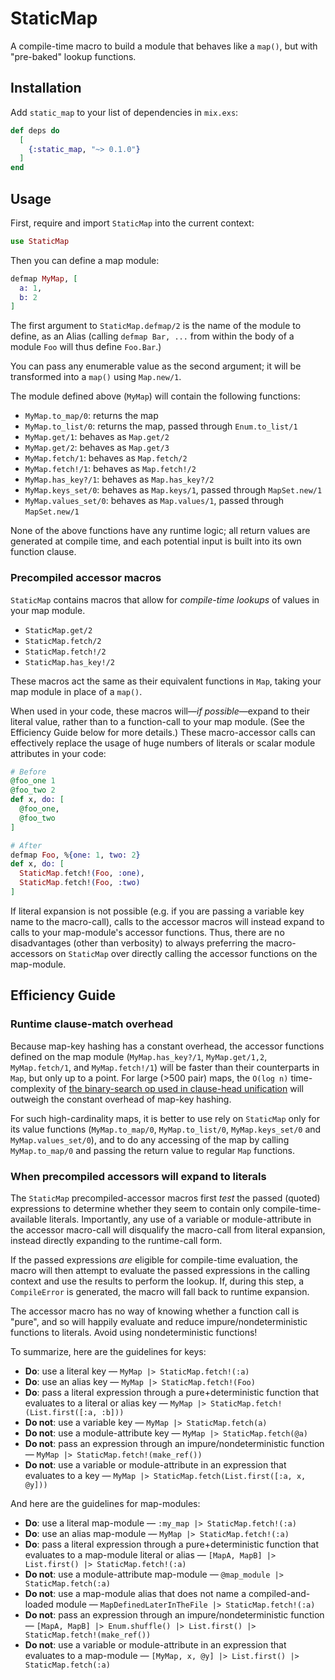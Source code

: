 # StaticMap

A compile-time macro to build a module that behaves like a `map()`, but with "pre-baked" lookup functions.

## Installation

Add `static_map` to your list of dependencies in `mix.exs`:

```elixir
def deps do
  [
    {:static_map, "~> 0.1.0"}
  ]
end
```

## Usage

First, require and import `StaticMap` into the current context:

```elixir
use StaticMap
```

Then you can define a map module:

```elixir
defmap MyMap, [
  a: 1,
  b: 2
]
```

The first argument to `StaticMap.defmap/2` is the name of the module to define, as an Alias (calling `defmap Bar, ...` from within the body of a module `Foo` will thus define `Foo.Bar`.)

You can pass any enumerable value as the second argument; it will be transformed into a `map()` using `Map.new/1`.

The module defined above (`MyMap`) will contain the following functions:

 * `MyMap.to_map/0`: returns the map
 * `MyMap.to_list/0`: returns the map, passed through `Enum.to_list/1`
 * `MyMap.get/1`: behaves as `Map.get/2`
 * `MyMap.get/2`: behaves as `Map.get/3`
 * `MyMap.fetch/1`: behaves as `Map.fetch/2`
 * `MyMap.fetch!/1`: behaves as `Map.fetch!/2`
 * `MyMap.has_key?/1`: behaves as `Map.has_key?/2`
 * `MyMap.keys_set/0`: behaves as `Map.keys/1`, passed through `MapSet.new/1`
 * `MyMap.values_set/0`: behaves as `Map.values/1`, passed through `MapSet.new/1`

None of the above functions have any runtime logic; all return values are generated at compile time, and each potential input is built into its own function clause.

### Precompiled accessor macros

`StaticMap` contains macros that allow for *compile-time lookups* of values in your map module.

* `StaticMap.get/2`
* `StaticMap.fetch/2`
* `StaticMap.fetch!/2`
* `StaticMap.has_key!/2`

These macros act the same as their equivalent functions in `Map`, taking your map module in place of a `map()`.

When used in your code, these macros will—*if possible*—expand to their literal value, rather than to a function-call to your map module. (See the Efficiency Guide below for more details.) These macro-accessor calls can effectively replace the usage of huge numbers of literals or scalar module attributes in your code:

```elixir
# Before
@foo_one 1
@foo_two 2
def x, do: [
  @foo_one,
  @foo_two
]

# After
defmap Foo, %{one: 1, two: 2}
def x, do: [
  StaticMap.fetch!(Foo, :one),
  StaticMap.fetch!(Foo, :two)
]
```

If literal expansion is not possible (e.g. if you are passing a variable key name to the macro-call), calls to the accessor macros will instead expand to calls to your map-module's accessor functions. Thus, there are no disadvantages (other than verbosity) to always preferring the macro-accessors on `StaticMap` over directly calling the accessor functions on the map-module.

## Efficiency Guide

### Runtime clause-match overhead

Because map-key hashing has a constant overhead, the accessor functions defined on the map module (`MyMap.has_key?/1`, `MyMap.get/1,2`, `MyMap.fetch/1`, and `MyMap.fetch!/1`) will be faster than their counterparts in `Map`, but only up to a point. For large (>500 pair) maps, the `O(log n)` time-complexity of [the binary-search op used in clause-head unification](http://erlang.org/doc/efficiency_guide/functions.html) will outweigh the constant overhead of map-key hashing.

For such high-cardinality maps, it is better to use rely on `StaticMap` only for its value functions (`MyMap.to_map/0`, `MyMap.to_list/0`, `MyMap.keys_set/0` and `MyMap.values_set/0`), and to do any accessing of the map by calling `MyMap.to_map/0` and passing the return value to regular `Map` functions.

### When precompiled accessors will expand to literals

The `StaticMap` precompiled-accessor macros first *test* the passed (quoted) expressions to determine whether they seem to contain only compile-time-available literals. Importantly, any use of a variable or module-attribute in the accessor macro-call will disqualify the macro-call from literal expansion, instead directly expanding to the runtime-call form.

If the passed expressions *are* eligible for compile-time evaluation, the macro will then attempt to evaluate the passed expressions in the calling context and use the results to perform the lookup. If, during this step, a `CompileError` is generated, the macro will fall back to runtime expansion.

The accessor macro has no way of knowing whether a function call is "pure", and so will happily evaluate and reduce impure/nondeterministic functions to literals. Avoid using nondeterministic functions!

To summarize, here are the guidelines for keys:

* **Do**: use a literal key — `MyMap |> StaticMap.fetch!(:a)`
* **Do**: use an alias key — `MyMap |> StaticMap.fetch!(Foo)`
* **Do**: pass a literal expression through a pure+deterministic function that evaluates to a literal or alias key — `MyMap |> StaticMap.fetch!(List.first([:a, :b]))`
* **Do not**: use a variable key — `MyMap |> StaticMap.fetch(a)`
* **Do not**: use a module-attribute key — `MyMap |> StaticMap.fetch(@a)`
* **Do not**: pass an expression through an impure/nondeterministic function — `MyMap |> StaticMap.fetch!(make_ref())`
* **Do not**: use a variable or module-attribute in an expression that evaluates to a key — `MyMap |> StaticMap.fetch(List.first([:a, x, @y]))`

And here are the guidelines for map-modules:

* **Do**: use a literal map-module — `:my_map |> StaticMap.fetch!(:a)`
* **Do**: use an alias map-module — `MyMap |> StaticMap.fetch!(:a)`
* **Do**: pass a literal expression through a pure+deterministic function that evaluates to a map-module literal or alias — `[MapA, MapB] |> List.first() |> StaticMap.fetch!(:a)`
* **Do not**: use a module-attribute map-module — `@map_module |> StaticMap.fetch(:a)`
* **Do not**: use a map-module alias that does not name a compiled-and-loaded module — `MapDefinedLaterInTheFile |> StaticMap.fetch!(:a)`
* **Do not**: pass an expression through an impure/nondeterministic function — `[MapA, MapB] |> Enum.shuffle() |> List.first() |> StaticMap.fetch!(make_ref())`
* **Do not**: use a variable or module-attribute in an expression that evaluates to a map-module — `[MyMap, x, @y] |> List.first() |> StaticMap.fetch(:a)`
